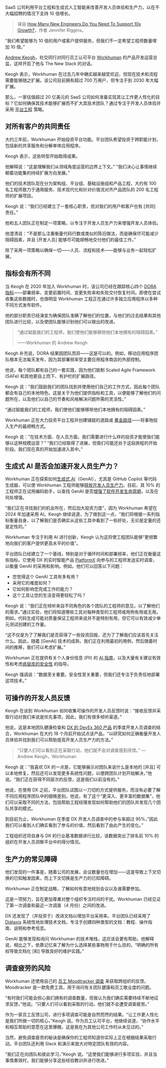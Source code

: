 
<!--
title: 支持 10 倍增长需要多少新工程师？
cover: https://cdn.thenewstack.io/media/2024/05/0e4b22fd-hiring-new-engineers-growth.jpg
-->

SaaS 公司利用平台工程和生成式人工智能来改善开发人员体验和生产力，以在不大幅招聘的情况下支持 10 倍增长。

> 译自 [How Many New Engineers Do You Need To Support 10x Growth?](https://thenewstack.io/how-many-new-engineers-do-you-need-to-support-10x-growth/)，作者 Jennifer Riggins。

“我们希望能够为 10 倍的用户或客户提供服务，但我们不一定希望工程师数量增加 10 倍。”

[Andrew Keogh](https://www.linkedin.com/in/andrew-keogh-ie/)，社交同行对同行员工认可平台 [Workhuman](https://www.workhuman.com/) 的产品开发运营总监，这样开启了他与 The New Stack 的对话。

Keogh 表示，Workhuman 在过去几年中确实越来越受欢迎，但现在技术和流程需要能够随之扩展。该公司目前拥有超过 700 万用户，但专注于到 2030 年大幅扩展。

那么，一家估值超过 20 亿美元的 SaaS 公司如何准备实现其让工作更人性化的目标？它如何确保其技术能够扩展而不扩大其技术团队？通过专注于开发人员体验并采用 [平台工程](https://thenewstack.io/platform-engineering/) 策略。

## 对所有客户的共同责任

大约三年前，Workhuman 开始投资平台功能。平台团队希望投资于跨职能计划，包括新的共享服务和分解单体应用程序。

Keogh 表示，这些转型开始取得成果。

他解释说：“这是理解我们从领域角度运营的边界上下文。” “我们决心让事情继续朝着功能集的持续扩展方向发展。”

他们的技术团队现在分为架构组、平台组、基础设施组和产品工程，大约有 100 名工程师致力于通用服务、技术现代化和针对价值流对齐产品团队的 200 名工程师的扩展项目。

Keogh 说：“我们已经建立了一套核心职责，但对我们的用户和客户也有 [共同] 责任。”

他和五人团队正在制定一项策略，以专注于开发人员生产力来增强开发人员体验。

他澄清说：“不是那么注重衡量代码行数或类似的陈旧做法，而是确保尽可能减少阻碍因素，并且 [开发人员] 能够尽可能顺畅地交付他们的最佳工作。”

除了采用一项策略以确保一切——人员、流程和技术——能够与业务一起轻松扩展。

## 指标会有所不同

当 Keogh 在 2020 年加入 Workhuman 时，该公司已经在跟踪核心四个 [DORA 指标](https://thenewstack.io/google-says-you-might-be-doing-dora-metrics-wrong/)——部署频率、变更前置时间、变更失败率和失败交付恢复时间。即使在尝试收集这些数据时，也很明显 Workhuman 工程正在通过许多独立应用程序以多种不同方式发布软件。

他的部分职责已经演变为确保团队准确了解他们的位置，与他们的过去结果和其他团队进行比较，以及使团队能够识别他们可以做出的改进。

> “通过赋能我们的工程师，我们使他们能够移除他们本地拥有的阻碍因素。”
>
> ——Workhuman 的 Andrew Keogh

Keogh 补充说，DORA 结果因团队而异——这是可以的。例如，移动应用程序团队根本无法每天发布，因为其部署频率受主要应用程序商店的外部控制。

他说，每个团队都有自己的一套实践，因为他们抵制 Scaled Agile Framework (SAFe) 和其他更自上而下、有护栏的扩展路径。

Keogh 说：“我们鼓励我们的团队找到并使用他们自己的工作方式，因此每个团队都会有自己的本地特色。这是关于为他们提供指标和工具，以便能够了解他们的问题所在，以及他们以自己的节奏和风格解决问题所需的灵活性。”

“通过赋能我们的工程师，我们使他们能够移除他们本地拥有的阻碍因素。”

Workhuman 正在大力投资平台工程并创建铺就的道路或 [黄金路径](https://thenewstack.io/how-to-pave-golden-paths-that-actually-go-somewhere/)——将事物投入生产的最顺畅方式。

Keogh 说：“在技术方面、在人员方面，我们需要进行什么样的投资才能使我们能够以这种规模运营？” “我们已经取得了进展，但我们可能还处于这段旅程的开始阶段。我们现在真的开始加速进入其中。”

## 生成式 AI 是否会加速开发人员生产力？

Workhuman 正在探索如何[生成式 AI](https://thenewstack.io/ai/)（GenAI），尤其是 GitHub Copilot 等代码生成器，可以使 Workhuman 工程师能够[释放开发人员生产力](https://thenewstack.io/how-google-unlocks-and-measures-developer-productivity/)。目前，其 10% 的工程师正在试用编码助手，以查找 GenAI 是否[增强了软件开发生命周期](https://thenewstack.io/how-generative-ai-can-increase-developer-productivity-now/)，以及在何处增强。

“我们正在寻找我们的机会所在，然后加大投资力度”，因为 Workhuman 希望在 2024 年加速采用 AI。Keogh 继续说道，为了做到这一点，“我们将根据一系列指标衡量自身，以了解我们是否确实从这些工具中看到了一些好处，无论是定量的还是定性的。”

Workhuman 专注于利用 AI 进行创新，Keogh 认为这将使工程团队能够“更频繁地向我们的客户提供更高水平的价值”。

平台团队已经建立了一个基线，特别是对于循环时间和部署频率，他们正在衡量这些指标。它使用 DX 的实时智能产品 [PlatformX](https://getdx.com/products/platformx/) 向参与的工程师发送实时调查，以衡量 GenAI 的采用和影响。例如，他们可以回答以下问题：

- 您觉得这个 GenAI 工具有多有用？
- 采用它的难度如何？
- 它如何影响您完成工作的能力？
- 这个工具让您的生活变得更轻松了吗？

Keogh 说：“我们正在倾听来自不同角色的各个团队的工程师的意见，以了解他们的需求。”通过实验，他们将知道哪些工具对每种类型的工程师或用例有用或无用。例如，代码生成可能对质量保证工程师来说并不是特别有用，但它可以有效减少单元测试创建的工作量。

“这不仅是为了了解我们是否获得了一些投资回报，还为了了解我们应该首先关注什么。因此，随着 [GenAI] 技术的成熟，我们正在利用最初的用例，然后随着时间的推移，我们可以考虑扩展。”

Workhuman 正在提供有关个人身份信息 (PII) 的 [AI 指南](https://thenewstack.io/tech-works-when-should-engineers-use-generative-ai/)，以及大量有关建议有效性和考虑[底层库的安全性](https://thenewstack.io/ai-llms-and-security-how-to-deal-with-the-new-threats/) 的指导。

Keogh 强调说：“数据至关重要。安全性至关重要，但我们还专注于负责任地部署这项技术。”

## 可操作的开发人员反馈

Keogh 在谈到 Workhuman 如何收集可操作的开发人员反馈时说：“接收反馈并采取行动对我们来说是优先事项，因此，我们有很多倾听渠道。”

他说，这是本地团队健康检查和 [DX 的 DevEx 360 产品](https://getdx.com/products/devex360/) 的季度开发人员调查的结合，Workhuman 在大约 18 个月前开始试点该产品，“以研究如何正确衡量开发人员体验并找到我们可以帮助提高开发人员生产力的方法。”

>“只要人们可以看到正在采取行动，他们就不会对调查感到厌烦。”
> — Andrew Keogh，Workhuman

Keogh 说：“我喜欢 DX 的一点是，它能够展示对团队来说什么是本地的 [并且] 可以本地修复。然后还可以发现更多系统性问题，以便跨团队计划开始解决，”他说。“我们正在获得不同层次的反馈，这是我们以前没有的。”

他说，在使用 DX 之前，平台团队试图以一刀切的方式提供服务，而没有必要了解不同应用程序团队中的细微差别。他说，有了这个“更深入、更丰富的数据集”，他们可以采取不同的方法，包括帮助工程经理发现如何帮助他们的团队并发现几个团队共享的模式。

到目前为止，Workhuman 在季度 DX 开发人员调查中的参与率超过 95%，”因此我们可以看到人们确实看到了参与的价值，然后看到了由此产生的变化。”

工程组织还将自身与 DX 的行业基准数据进行比较，该数据突出了排名前 10% 的组织在开发人员洞察平台中的得分情况。

## 生产力的常见障碍

他们发现的一件事是，随着公司的发展，会议数量也在增加——这是导致上下文切换的已知触发因素，而上下文切换是生产力的已知障碍。

Workhuman 正在制定战略，了解如何有意地规划会议以及谁需要参加。

这是一项努力，旨在更加尊重对整个组织专注时间的干扰。Workhuman 已经见证了第一次调查和最近一次调查（4 月份）之间的改进。

DX 还发现了（并投资于）改进文档以增加平台采用率。平台团队已经采用了 [Diátaxis](https://diataxis.fr/) 系统性地处理技术文档，专注于创建四种类型的文档：教程、操作指南、说明和参考信息。

GenAI 能够发现和询问 Workhuman 的技术堆栈，这应该会更有帮助，他解释说，相比之下，依靠记忆来了解为什么选择某些事物用于什么目的。“明确的所有权导致文档化 [和] 导致良好的维护实践。”

## 调查疲劳的风险

Workhuman 还使用自己的 [员工 Moodtracker 调查](https://press.workhuman.com/press-releases/workhuman-launches-moodtracker/) 来获取跨组织的反馈。Moodtracker 是一款免费工具，用于询问有关团队健康和员工敬业度的问题。

“有时我们可能会担心我们拥有的调查数量，但我认为我们确实需要持续不断地征求反馈，”他说。“只要人们可以看到采取的行动，他们就不会遭受调查疲劳。”

作为一家员工反馈公司，进行多项调查可能是自然而然的结果。“让工作更人性化是我们所做一切的核心，”Keogh 说。作为员工认可平台，他继续说道，“协作水平和相互帮助的意愿在这里爆棚，这是我在为其他公司工作时从未见过的。”

当然，避免调查疲劳的秘诀是确保你的工程师知道你实际上正在根据结果采取行动。平台团队还利用 Slack 和演示来放大对特定团队有效的内容。

“我们正在向团队和彼此学习，”Keogh 说。“这使我们能够进行多项实验，并且当事情奏效时，我们能够分享这些经验教训并进行改进。”
